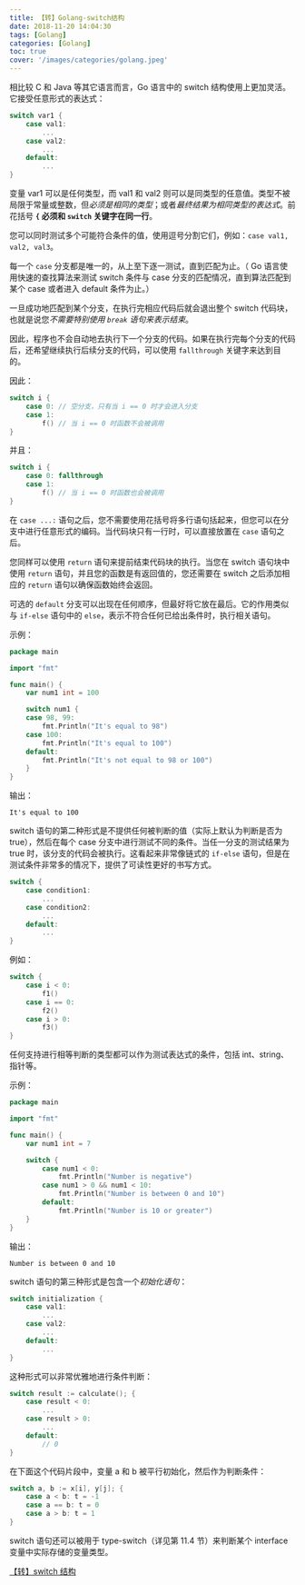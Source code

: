 ```yaml
---
title: 【转】Golang-switch结构
date: 2018-11-20 14:04:30
tags: [Golang]
categories: [Golang]
toc: true
cover: '/images/categories/golang.jpeg'
---
```


相比较 C 和 Java 等其它语言而言，Go 语言中的 switch 结构使用上更加灵活。它接受任意形式的表达式：
```go
switch var1 {
    case val1:
        ...
    case val2:
        ...
    default:
        ...
}
```
变量 var1 可以是任何类型，而 val1 和 val2 则可以是同类型的任意值。类型不被局限于常量或整数，但*必须是相同的类型*；或者*最终结果为相同类型的表达式*。前花括号 **`{` 必须和  `switch` 关键字在同一行**。

您可以同时测试多个可能符合条件的值，使用逗号分割它们，例如：`case val1, val2, val3`。

每一个 `case` 分支都是唯一的，从上至下逐一测试，直到匹配为止。（ Go 语言使用快速的查找算法来测试 switch 条件与 case 分支的匹配情况，直到算法匹配到某个 case 或者进入 default 条件为止。）

一旦成功地匹配到某个分支，在执行完相应代码后就会退出整个 switch 代码块，也就是说您*不需要特别使用 `break` 语句来表示结束*。

因此，程序也不会自动地去执行下一个分支的代码。如果在执行完每个分支的代码后，还希望继续执行后续分支的代码，可以使用 `fallthrough` 关键字来达到目的。

因此：
```go
switch i {
    case 0: // 空分支，只有当 i == 0 时才会进入分支
    case 1:
        f() // 当 i == 0 时函数不会被调用
}
```
并且：
```go
switch i {
    case 0: fallthrough
    case 1:
        f() // 当 i == 0 时函数也会被调用
}
```
在 `case ...:` 语句之后，您不需要使用花括号将多行语句括起来，但您可以在分支中进行任意形式的编码。当代码块只有一行时，可以直接放置在 `case` 语句之后。

您同样可以使用 `return` 语句来提前结束代码块的执行。当您在 switch 语句块中使用 `return` 语句，并且您的函数是有返回值的，您还需要在 switch 之后添加相应的 `return` 语句以确保函数始终会返回。

可选的 `default` 分支可以出现在任何顺序，但最好将它放在最后。它的作用类似与 `if-else` 语句中的 `else`，表示不符合任何已给出条件时，执行相关语句。

示例：
```go
package main

import "fmt"

func main() {
    var num1 int = 100

    switch num1 {
    case 98, 99:
        fmt.Println("It's equal to 98")
    case 100: 
        fmt.Println("It's equal to 100")
    default:
        fmt.Println("It's not equal to 98 or 100")
    }
}
```
输出：

    It's equal to 100

switch 语句的第二种形式是不提供任何被判断的值（实际上默认为判断是否为 true），然后在每个 case 分支中进行测试不同的条件。当任一分支的测试结果为 true 时，该分支的代码会被执行。这看起来非常像链式的 `if-else` 语句，但是在测试条件非常多的情况下，提供了可读性更好的书写方式。
```go
switch {
    case condition1:
        ...
    case condition2:
        ...
    default:
        ...
}
```
例如：
```go
switch {
    case i < 0:
        f1()
    case i == 0:
        f2()
    case i > 0:
        f3()
}
```
任何支持进行相等判断的类型都可以作为测试表达式的条件，包括 int、string、指针等。

示例：
```go
package main

import "fmt"

func main() {
    var num1 int = 7

    switch {
        case num1 < 0:
            fmt.Println("Number is negative")
        case num1 > 0 && num1 < 10:
            fmt.Println("Number is between 0 and 10")
        default:
            fmt.Println("Number is 10 or greater")
    }
}
```
输出：

    Number is between 0 and 10

switch 语句的第三种形式是包含一个*初始化语句*：
```go
switch initialization {
    case val1:
        ...
    case val2:
        ...
    default:
        ...
}
```
这种形式可以非常优雅地进行条件判断：
```go
switch result := calculate(); {
    case result < 0:
        ...
    case result > 0:
        ...
    default:
        // 0
}
```
在下面这个代码片段中，变量 a 和 b 被平行初始化，然后作为判断条件：
```go
switch a, b := x[i], y[j]; {
    case a < b: t = -1
    case a == b: t = 0
    case a > b: t = 1
}
```
switch 语句还可以被用于 type-switch（详见第 11.4 节）来判断某个 interface 变量中实际存储的变量类型。

[【转】switch 结构](https://go.fdos.me/05.3.html)







